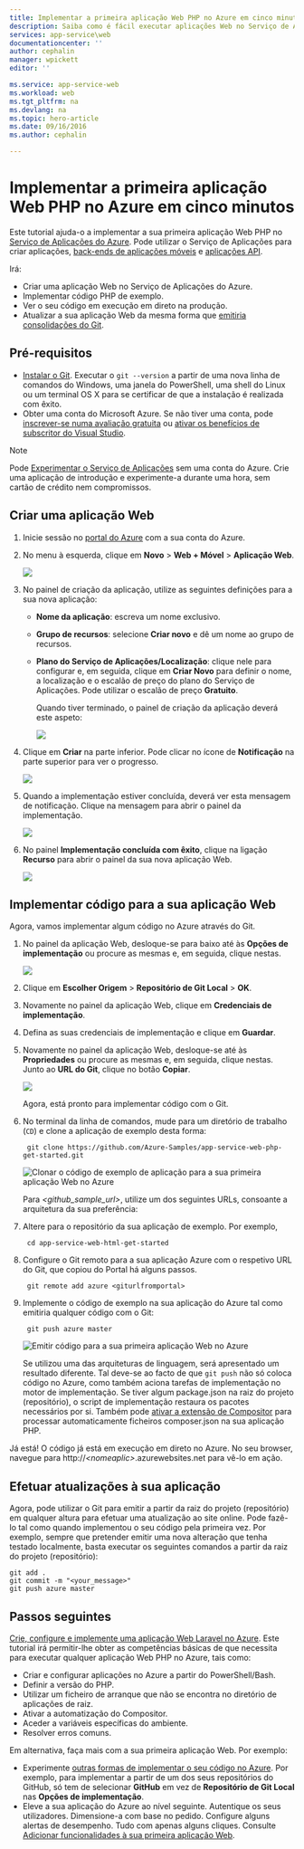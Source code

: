 ```yaml
---
title: Implementar a primeira aplicação Web PHP no Azure em cinco minutos | Microsoft Docs
description: Saiba como é fácil executar aplicações Web no Serviço de Aplicações ao implementar uma aplicação de exemplo. Comece a programar verdadeiramente em pouco tempo e a ver resultados imediatos.
services: app-service\web
documentationcenter: ''
author: cephalin
manager: wpickett
editor: ''

ms.service: app-service-web
ms.workload: web
ms.tgt_pltfrm: na
ms.devlang: na
ms.topic: hero-article
ms.date: 09/16/2016
ms.author: cephalin

---
```

# Implementar a primeira aplicação Web PHP no Azure em cinco minutos
Este tutorial ajuda-o a implementar a sua primeira aplicação Web PHP no [Serviço de Aplicações do Azure](../app-service/app-service-value-prop-what-is.md).
Pode utilizar o Serviço de Aplicações para criar aplicações, [back-ends de aplicações móveis](/documentation/learning-paths/appservice-mobileapps/) e [aplicações API](../app-service-api/app-service-api-apps-why-best-platform.md).

Irá: 

* Criar uma aplicação Web no Serviço de Aplicações do Azure.
* Implementar código PHP de exemplo.
* Ver o seu código em execução em direto na produção.
* Atualizar a sua aplicação Web da mesma forma que [emitiria consolidações do Git](https://git-scm.com/docs/git-push).

## Pré-requisitos
* [Instalar o Git](http://www.git-scm.com/downloads). Executar o `git --version` a partir de uma nova linha de comandos do Windows, uma janela do PowerShell, uma shell do Linux ou um terminal OS X para se certificar de que a instalação é realizada com êxito.
* Obter uma conta do Microsoft Azure. Se não tiver uma conta, pode [inscrever-se numa avaliação gratuita](/pricing/free-trial/?WT.mc_id=A261C142F) ou [ativar os benefícios de subscritor do Visual Studio](/pricing/member-offers/msdn-benefits-details/?WT.mc_id=A261C142F).

> [!NOTE]
> Pode [Experimentar o Serviço de Aplicações](http://go.microsoft.com/fwlink/?LinkId=523751) sem uma conta do Azure. Crie uma aplicação de introdução e experimente-a durante uma hora, sem cartão de crédito nem compromissos.
> 
> 

<a name="create"></a>

## Criar uma aplicação Web
1. Inicie sessão no [portal do Azure](https://portal.azure.com) com a sua conta do Azure.
2. No menu à esquerda, clique em **Novo** > **Web + Móvel** > **Aplicação Web**.
   
    ![](./media/app-service-web-get-started-languages/create-web-app-portal.png)
3. No painel de criação da aplicação, utilize as seguintes definições para a sua nova aplicação:
   
   * **Nome da aplicação**: escreva um nome exclusivo.
   * **Grupo de recursos**: selecione **Criar novo** e dê um nome ao grupo de recursos.
   * **Plano do Serviço de Aplicações/Localização**: clique nele para configurar e, em seguida, clique em **Criar Novo** para definir o nome, a localização e o escalão de preço do plano do Serviço de Aplicações. Pode utilizar o escalão de preço **Gratuito**.
     
     Quando tiver terminado, o painel de criação da aplicação deverá este aspeto:
     
     ![](./media/app-service-web-get-started-languages/create-web-app-settings.png)
4. Clique em **Criar** na parte inferior. Pode clicar no ícone de **Notificação** na parte superior para ver o progresso.
   
    ![](./media/app-service-web-get-started-languages/create-web-app-started.png)
5. Quando a implementação estiver concluída, deverá ver esta mensagem de notificação. Clique na mensagem para abrir o painel da implementação.
   
    ![](./media/app-service-web-get-started-languages/create-web-app-finished.png)
6. No painel **Implementação concluída com êxito**, clique na ligação **Recurso** para abrir o painel da sua nova aplicação Web.
   
    ![](./media/app-service-web-get-started-languages/create-web-app-resource.png)

## Implementar código para a sua aplicação Web
Agora, vamos implementar algum código no Azure através do Git.

1. No painel da aplicação Web, desloque-se para baixo até às **Opções de implementação** ou procure as mesmas e, em seguida, clique nestas. 
   
    ![](./media/app-service-web-get-started-languages/deploy-web-app-deployment-options.png)
2. Clique em **Escolher Origem** > **Repositório de Git Local** > **OK**.
3. Novamente no painel da aplicação Web, clique em **Credenciais de implementação**.
4. Defina as suas credenciais de implementação e clique em **Guardar**.
5. Novamente no painel da aplicação Web, desloque-se até às **Propriedades** ou procure as mesmas e, em seguida, clique nestas. Junto ao **URL do Git**, clique no botão **Copiar**.
   
    ![](./media/app-service-web-get-started-languages/deploy-web-app-properties.png)
   
    Agora, está pronto para implementar código com o Git.
6. No terminal da linha de comandos, mude para um diretório de trabalho (`CD`) e clone a aplicação de exemplo desta forma:
   
        git clone https://github.com/Azure-Samples/app-service-web-php-get-started.git
   
    ![Clonar o código de exemplo de aplicação para a sua primeira aplicação Web no Azure](./media/app-service-web-get-started-languages/php-git-clone.png)
   
    Para *&lt;github_sample_url>*, utilize um dos seguintes URLs, consoante a arquitetura da sua preferência:
7. Altere para o repositório da sua aplicação de exemplo. Por exemplo, 
   
        cd app-service-web-html-get-started
8. Configure o Git remoto para a sua aplicação Azure com o respetivo URL do Git, que copiou do Portal há alguns passos.
   
        git remote add azure <giturlfromportal>
9. Implemente o código de exemplo na sua aplicação do Azure tal como emitiria qualquer código com o Git:
   
        git push azure master
   
    ![Emitir código para a sua primeira aplicação Web no Azure](./media/app-service-web-get-started-languages/php-git-push.png)    
   
    Se utilizou uma das arquiteturas de linguagem, será apresentado um resultado diferente. Tal deve-se ao facto de que `git push` não só coloca código no Azure, como também aciona tarefas de implementação no motor de implementação. Se tiver algum package.json na raiz do projeto (repositório), o script de implementação restaura os pacotes necessários por si. Também pode [ativar a extensão de Compositor](web-sites-php-mysql-deploy-use-git.md#composer) para processar automaticamente ficheiros composer.json na sua aplicação PHP.

Já está! O código já está em execução em direto no Azure. No seu browser, navegue para http://*&lt;nomeaplic>*.azurewebsites.net para vê-lo em ação. 

## Efetuar atualizações à sua aplicação
Agora, pode utilizar o Git para emitir a partir da raiz do projeto (repositório) em qualquer altura para efetuar uma atualização ao site online. Pode fazê-lo tal como quando implementou o seu código pela primeira vez. Por exemplo, sempre que pretender emitir uma nova alteração que tenha testado localmente, basta executar os seguintes comandos a partir da raiz do projeto (repositório):

    git add .
    git commit -m "<your_message>"
    git push azure master

## Passos seguintes
[Crie, configure e implemente uma aplicação Web Laravel no Azure](app-service-web-php-get-started.md). Este tutorial irá permitir-lhe obter as competências básicas de que necessita para executar qualquer aplicação Web PHP no Azure, tais como:

* Criar e configurar aplicações no Azure a partir do PowerShell/Bash.
* Definir a versão do PHP.
* Utilizar um ficheiro de arranque que não se encontra no diretório de aplicações de raiz.
* Ativar a automatização do Compositor.
* Aceder a variáveis específicas do ambiente.
* Resolver erros comuns.

Em alternativa, faça mais com a sua primeira aplicação Web. Por exemplo:

* Experimente [outras formas de implementar o seu código no Azure](web-sites-deploy.md). Por exemplo, para implementar a partir de um dos seus repositórios do GitHub, só tem de selecionar **GitHub** em vez de **Repositório de Git Local** nas **Opções de implementação**.
* Eleve a sua aplicação do Azure ao nível seguinte. Autentique os seus utilizadores. Dimensione-a com base no pedido. Configure alguns alertas de desempenho. Tudo com apenas alguns cliques. Consulte [Adicionar funcionalidades à sua primeira aplicação Web](app-service-web-get-started-2.md).

<!--HONumber=Sep16_HO3-->


